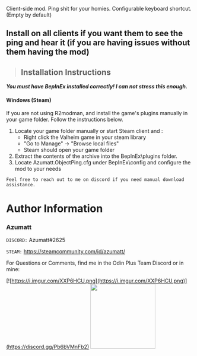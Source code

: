Client-side mod. Ping shit for your homies. Configurable keyboard shortcut. (Empty by default)

Install on all clients if you want them to see the ping and hear it (if you are having issues without them having the mod)
---

> ## Installation Instructions
***You must have BepInEx installed correctly! I can not stress this enough.***

#### Windows (Steam)
If you are not using R2modman, and install the game's plugins manually in your game folder. Follow the instructions below.
1. Locate your game folder manually or start Steam client and :
    * Right click the Valheim game in your steam library
    * "Go to Manage" -> "Browse local files"
    * Steam should open your game folder
2. Extract the contents of the archive into the BepInEx\plugins folder.
3. Locate Azumatt.ObjectPing.cfg under BepInEx\config and configure the mod to your needs



`Feel free to reach out to me on discord if you need manual download assistance.`


# Author Information

### Azumatt

`DISCORD:` Azumatt#2625

`STEAM:` https://steamcommunity.com/id/azumatt/

For Questions or Comments, find me in the Odin Plus Team Discord or in mine:

[![https://i.imgur.com/XXP6HCU.png](https://i.imgur.com/XXP6HCU.png)](https://discord.gg/Pb6bVMnFb2)
<a href="https://discord.gg/pdHgy6Bsng"><img src="https://i.imgur.com/Xlcbmm9.png" href="https://discord.gg/pdHgy6Bsng" width="175" height="175"></a>

